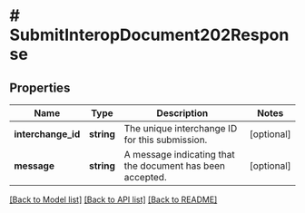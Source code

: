 # # SubmitInteropDocument202Response

## Properties

Name | Type | Description | Notes
------------ | ------------- | ------------- | -------------
**interchange_id** | **string** | The unique interchange ID for this submission. | [optional]
**message** | **string** | A message indicating that the document has been accepted. | [optional]

[[Back to Model list]](../../../README.md#models) [[Back to API list]](../../../README.md#endpoints) [[Back to README]](../../../README.md)
